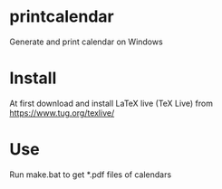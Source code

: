 # printcalendar
Generate and print calendar on Windows

# Install
At first download and install LaTeX live (TeX Live) from https://www.tug.org/texlive/

# Use
Run make.bat to get *.pdf files of calendars
